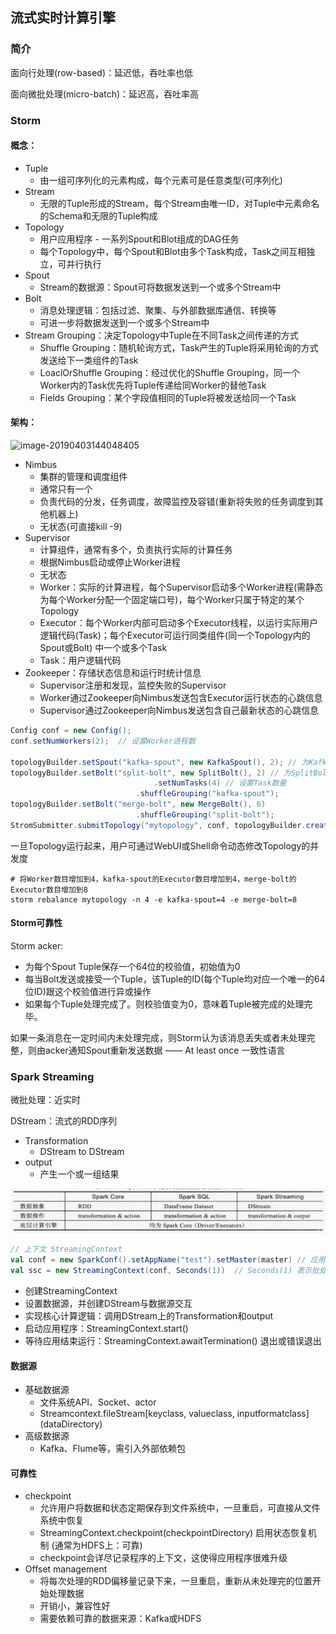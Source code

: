 ## 流式实时计算引擎

### 简介

面向行处理(row-based)：延迟低，吞吐率也低

面向微批处理(micro-batch)：延迟高，吞吐率高



### Storm

#### 概念：

- Tuple
  - 由一组可序列化的元素构成，每个元素可是任意类型(可序列化)
- Stream
  - 无限的Tuple形成的Stream，每个Stream由唯一ID，对Tuple中元素命名的Schema和无限的Tuple构成
- Topology
  - 用户应用程序 - 一系列Spout和Blot组成的DAG任务
  - 每个Topology中，每个Spout和Blot由多个Task构成，Task之间互相独立，可并行执行
- Spout
  - Stream的数据源：Spout可将数据发送到一个或多个Stream中
- Bolt
  - 消息处理逻辑：包括过滤、聚集、与外部数据库通信、转换等
  - 可进一步将数据发送到一个或多个Stream中
- Stream Grouping：决定Topology中Tuple在不同Task之间传递的方式
  - Shuffle Grouping：随机轮询方式，Task产生的Tuple将采用轮询的方式发送给下一类组件的Task
  - LoaclOrShuffle Grouping：经过优化的Shuffle Grouping，同一个Worker内的Task优先将Tuple传递给同Worker的替他Task
  - Fields Grouping：某个字段值相同的Tuple将被发送给同一个Task

#### 架构：

![image-20190403144048405](../../assets/image-20190403144048405.png)

- Nimbus
  - 集群的管理和调度组件
  - 通常只有一个
  - 负责代码的分发，任务调度，故障监控及容错(重新将失败的任务调度到其他机器上)
  - 无状态(可直接kill -9)
- Supervisor
  - 计算组件，通常有多个，负责执行实际的计算任务
  - 根据Nimbus启动或停止Worker进程
  - 无状态
  - Worker：实际的计算进程，每个Supervisor启动多个Worker进程(需静态为每个Worker分配一个固定端口号)，每个Worker只属于特定的某个Topology
  - Executor：每个Worker内部可启动多个Executor线程，以运行实际用户逻辑代码(Task)；每个Executor可运行同类组件(同一个Topology内的Spout或Bolt) 中一个或多个Task
  - Task：用户逻辑代码
- Zookeeper：存储状态信息和运行时统计信息
  - Supervisor注册和发现，监控失败的Supervisor
  - Worker通过Zookeeper向Nimbus发送包含Executor运行状态的心跳信息
  - Supervisor通过Zookeeper向Nimbus发送包含自己最新状态的心跳信息



```java
Config conf = new Config();
conf.setNumWorkers(2);  // 设置Worker进程数

topologyBuilder.setSpout("kafka-spout", new KafkaSpout(), 2); // 为KafkaSpout启动2个Executor
topologyBuilder.setBolt("split-bolt", new SplitBolt(), 2) // 为SplitBolt启动2个Executor线程
								.setNumTasks(4) // 设置Task数量
  							.shuffleGrouping("kafka-spout");
topologyBuilder.setBolt("merge-bolt", new MergeBolt(), 6)
  							.shuffleGrouping("split-bolt");
StromSubmitter.submitTopology("mytopology", conf, topologyBuilder.createTopology());
```

一旦Topology运行起来，用户可通过WebUI或Shell命令动态修改Topology的并发度

```shell
# 将Worker数目增加到4，kafka-spout的Executor数目增加到4，merge-bolt的Executor数目增加到8
storm rebalance mytopology -n 4 -e kafka-spout=4 -e merge-bolt=8
```



#### Storm可靠性

Storm acker:

- 为每个Spout Tuple保存一个64位的校验值，初始值为0
- 每当Bolt发送或接受一个Tuple，该Tuple的ID(每个Tuple均对应一个唯一的64位ID)跟这个校验值进行异或操作
- 如果每个Tuple处理完成了。则校验值变为0，意味着Tuple被完成的处理完毕。

如果一条消息在一定时间内未处理完成，则Storm认为该消息丢失或者未处理完整，则由acker通知Spout重新发送数据 —— At least once 一致性语言



### Spark Streaming

微批处理：近实时

DStream：流式的RDD序列

- Transformation
  - DStream to DStream
- output
  - 产生一个或一组结果

![image-20190404114211955](assets/image-20190404114211955.png)

```scala
// 上下文 StreamingContext
val conf = new SparkConf().setAppName("test").setMaster(master) // 应用名称、运行模式Master
val ssc = new StreamingContext(conf, Seconds(1))  // Seconds(1) 表示批处理间隔
```

- 创建StreamingContext
- 设置数据源，并创建DStream与数据源交互
- 实现核心计算逻辑：调用DStream上的Transformation和output
- 启动应用程序：StreamingContext.start()
- 等待应用结束运行：StreamingContext.awaitTermination() 退出或错误退出

#### 数据源

- 基础数据源
  - 文件系统API、Socket、actor
  - Streamcontext.fileStream[keyclass, valueclass, inputformatclass] (dataDirectory)
- 高级数据源
  - Kafka、Flume等，需引入外部依赖包

#### 可靠性

- checkpoint
  - 允许用户将数据和状态定期保存到文件系统中，一旦重启，可直接从文件系统中恢复
  - StreamingContext.checkpoint(checkpointDirectory) 启用状态恢复机制 (通常为HDFS上：可靠)
  - checkpoint会详尽记录程序的上下文，这使得应用程序很难升级
- Offset management
  - 将每次处理的RDD偏移量记录下来，一旦重启，重新从未处理完的位置开始处理数据
  - 开销小，兼容性好
  - 需要依赖可靠的数据来源：Kafka或HDFS

